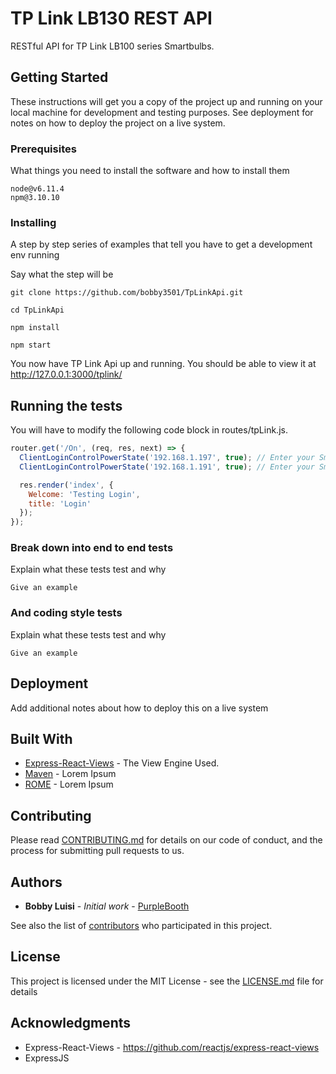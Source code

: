 # TP Link LB130 REST API

RESTful API for TP Link LB100 series Smartbulbs.

## Getting Started

These instructions will get you a copy of the project up and running on your local machine for development and testing purposes. See deployment for notes on how to deploy the project on a live system.

### Prerequisites

What things you need to install the software and how to install them

```
node@v6.11.4
npm@3.10.10

```

### Installing

A step by step series of examples that tell you have to get a development env running

Say what the step will be

```
git clone https://github.com/bobby3501/TpLinkApi.git

cd TpLinkApi

npm install

npm start
```

You now have TP Link Api up and running.
You should be able to view it at http://127.0.0.1:3000/tplink/

## Running the tests

You will have to modify the following code block in routes/tpLink.js.

```javascript
router.get('/On', (req, res, next) => {
  ClientLoginControlPowerState('192.168.1.197', true); // Enter your Smartbulbs IP Address here.
  ClientLoginControlPowerState('192.168.1.191', true); // Enter your Smartbulbs IP Address here.

  res.render('index', {
    Welcome: 'Testing Login',
    title: 'Login'
  });
});
```

### Break down into end to end tests

Explain what these tests test and why

```
Give an example
```

### And coding style tests

Explain what these tests test and why

```
Give an example
```

## Deployment

Add additional notes about how to deploy this on a live system

## Built With

* [Express-React-Views](https://github.com/reactjs/express-react-views) - The View Engine Used.
* [Maven](https://maven.apache.org/) - Lorem Ipsum
* [ROME](https://rometools.github.io/rome/) - Lorem Ipsum

## Contributing

Please read [CONTRIBUTING.md](https://gist.github.com/PurpleBooth/b24679402957c63ec426) for details on our code of conduct, and the process for submitting pull requests to us.

## Authors

* **Bobby Luisi** - *Initial work* - [PurpleBooth](https://github.com/bobby3501)

See also the list of [contributors](https://github.com/bobby3501/tplink/contributors) who participated in this project.

## License

This project is licensed under the MIT License - see the [LICENSE.md](LICENSE.md) file for details

## Acknowledgments

* Express-React-Views - https://github.com/reactjs/express-react-views
* ExpressJS
